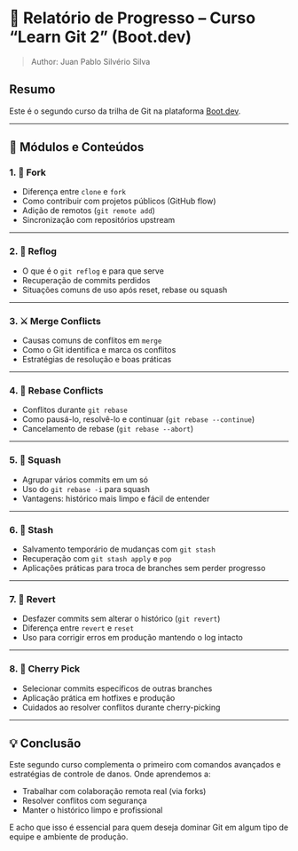 # 📘 Relatório de Progresso – Curso “Learn Git 2” (Boot.dev)
> Author: Juan Pablo Silvério Silva

## Resumo

Este é o segundo curso da trilha de Git na plataforma [Boot.dev](https://boot.dev).

---

## 🧩 Módulos e Conteúdos

### 1. 🍴 Fork
- Diferença entre `clone` e `fork`
- Como contribuir com projetos públicos (GitHub flow)
- Adição de remotos (`git remote add`)
- Sincronização com repositórios upstream

---

### 2. 🧠 Reflog
- O que é o `git reflog` e para que serve
- Recuperação de commits perdidos
- Situações comuns de uso após reset, rebase ou squash

---

### 3. ⚔️ Merge Conflicts
- Causas comuns de conflitos em `merge`
- Como o Git identifica e marca os conflitos
- Estratégias de resolução e boas práticas

---

### 4. 🧬 Rebase Conflicts
- Conflitos durante `git rebase`
- Como pausá-lo, resolvê-lo e continuar (`git rebase --continue`)
- Cancelamento de rebase (`git rebase --abort`)

---

### 5. 🧹 Squash
- Agrupar vários commits em um só
- Uso do `git rebase -i` para squash
- Vantagens: histórico mais limpo e fácil de entender

---

### 6. 🧳 Stash
- Salvamento temporário de mudanças com `git stash`
- Recuperação com `git stash apply` e `pop`
- Aplicações práticas para troca de branches sem perder progresso

---

### 7. 🔁 Revert
- Desfazer commits sem alterar o histórico (`git revert`)
- Diferença entre `revert` e `reset`
- Uso para corrigir erros em produção mantendo o log intacto

---

### 8. 🍒 Cherry Pick
- Selecionar commits específicos de outras branches
- Aplicação prática em hotfixes e produção
- Cuidados ao resolver conflitos durante cherry-picking

---

## 💡 Conclusão

Este segundo curso complementa o primeiro com comandos avançados e estratégias de controle de danos. Onde aprendemos a:
- Trabalhar com colaboração remota real (via forks)
- Resolver conflitos com segurança
- Manter o histórico limpo e profissional

E acho que isso é essencial para quem deseja dominar Git em algum tipo de equipe e ambiente de produção.

